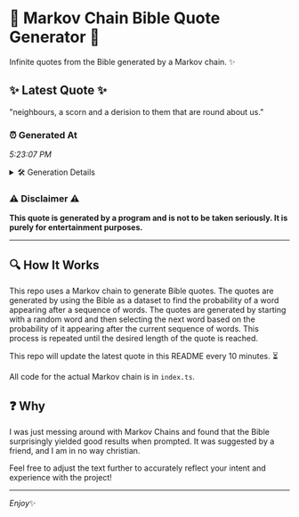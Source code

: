 # 📖 Markov Chain Bible Quote Generator 📖

Infinite quotes from the Bible generated by a Markov chain. ✨

## ✨ Latest Quote ✨
"neighbours, a scorn and a derision to them that are round about us."

### ⏰ Generated At
*5:23:07 PM*

<details>
    <summary>🛠️ Generation Details</summary>
    <p>
        <strong>🌱 Seed:</strong> neighbours,<br>
        <strong>🔄 Iterations:</strong> 12<br>
        <strong>📜 Context History:</strong><br>[ neighbours, ]: a<br>[ neighbours,, a ]: scorn<br>[ neighbours,, a, scorn ]: and<br>[ neighbours,, a, scorn, and ]: a<br>[ neighbours,, a, scorn, and, a ]: derision<br>[ neighbours,, a, scorn, and, a, derision ]: to<br>[ a, scorn, and, a, derision, to ]: them<br>[ scorn, and, a, derision, to, them ]: that<br>[ and, a, derision, to, them, that ]: are<br>[ a, derision, to, them, that, are ]: round<br>[ derision, to, them, that, are, round ]: about<br>[ to, them, that, are, round, about ]: us.<br>
    </p>
</details>

### ⚠️ Disclaimer ⚠️
**This quote is generated by a program and is not to be taken seriously. It is purely for entertainment purposes.**

---

## 🔍 How It Works

This repo uses a Markov chain to generate Bible quotes. The quotes are generated by using the Bible as a dataset to find the probability of a word appearing after a sequence of words. The quotes are generated by starting with a random word and then selecting the next word based on the probability of it appearing after the current sequence of words. This process is repeated until the desired length of the quote is reached.

This repo will update the latest quote in this README every 10 minutes. ⏳

All code for the actual Markov chain is in `index.ts`.

## ❓ Why

I was just messing around with Markov Chains and found that the Bible surprisingly yielded good results when prompted. 
It was suggested by a friend, and I am in no way christian.

Feel free to adjust the text further to accurately reflect your intent and experience with the project!

---

*Enjoy*✨
